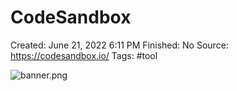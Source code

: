 # CodeSandbox

Created: June 21, 2022 6:11 PM
Finished: No
Source: https://codesandbox.io/
Tags: #tool

![banner.png](CodeSandbox%2011064ff89b16459f801af7079519fd7e/banner.png)